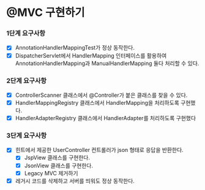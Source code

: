 # @MVC 구현하기

### 1단계 요구사항 

- [x] AnnotationHandlerMappingTest가 정상 동작한다.
- [x] DispatcherServlet에서 HandlerMapping 인터페이스를 활용하여 AnnotationHandlerMapping과 ManualHandlerMapping 둘다 처리할 수 있다.

### 2단계 요구사항
- [x] ControllerScanner 클래스에서 @Controller가 붙은 클래스를 찾을 수 있다.
- [x] HandlerMappingRegistry 클래스에서 HandlerMapping을 처리하도록 구현했다.
- [x] HandlerAdapterRegistry 클래스에서 HandlerAdapter를 처리하도록 구현했다

### 3단계 요구사항
- [x] 힌트에서 제공한 UserController 컨트롤러가 json 형태로 응답을 반환한다.
  - [x] JspView 클래스를 구현한다.
  - [x] JsonView 클래스를 구현한다.
  - [x] Legacy MVC 제거하기
- [x] 레거시 코드를 삭제하고 서버를 띄워도 정상 동작한다.
